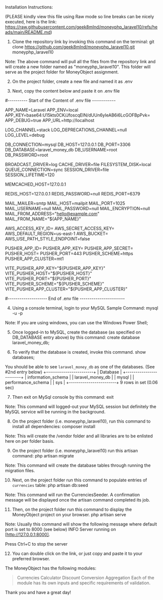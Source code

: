 Installation Instructions:

(PLEASE kindly view this file using Raw mode so line breaks can be nicely executed, here is the link:
https://raw.githubusercontent.com/geek8mInd/moneyphp_laravel10/refs/heads/main/README.md)

1. Clone the repository link by invoking this command on the terminal:
git clone https://github.com/geek8mInd/moneyphp_laravel10.git moneyphp_laravel10

Note: The above command will pull all the files from the repository link
and will create a new folder named as "moneyphp_laravel10". This folder will
serve as the project folder for MoneyObject assignment.

2. On the project folder, create a new file and named it as .env

3. Next, copy the content below and paste it on .env file

   
#---------- Start of the Content of .env file ------------

APP_NAME=Laravel
APP_ENV=local
APP_KEY=base64:U15kts0CK/JfoscqEIN/dUUn6yIeAB6i6LcGOFBpPvk=
APP_DEBUG=true
APP_URL=http://localhost

LOG_CHANNEL=stack
LOG_DEPRECATIONS_CHANNEL=null
LOG_LEVEL=debug

DB_CONNECTION=mysql
DB_HOST=127.0.0.1
DB_PORT=3306
DB_DATABASE=laravel_money_db
DB_USERNAME=root
DB_PASSWORD=root

BROADCAST_DRIVER=log
CACHE_DRIVER=file
FILESYSTEM_DISK=local
QUEUE_CONNECTION=sync
SESSION_DRIVER=file
SESSION_LIFETIME=120

MEMCACHED_HOST=127.0.0.1

REDIS_HOST=127.0.0.1
REDIS_PASSWORD=null
REDIS_PORT=6379

MAIL_MAILER=smtp
MAIL_HOST=mailpit
MAIL_PORT=1025
MAIL_USERNAME=null
MAIL_PASSWORD=null
MAIL_ENCRYPTION=null
MAIL_FROM_ADDRESS="hello@example.com"
MAIL_FROM_NAME="${APP_NAME}"

AWS_ACCESS_KEY_ID=
AWS_SECRET_ACCESS_KEY=
AWS_DEFAULT_REGION=us-east-1
AWS_BUCKET=
AWS_USE_PATH_STYLE_ENDPOINT=false

PUSHER_APP_ID=
PUSHER_APP_KEY=
PUSHER_APP_SECRET=
PUSHER_HOST=
PUSHER_PORT=443
PUSHER_SCHEME=https
PUSHER_APP_CLUSTER=mt1

VITE_PUSHER_APP_KEY="${PUSHER_APP_KEY}"
VITE_PUSHER_HOST="${PUSHER_HOST}"
VITE_PUSHER_PORT="${PUSHER_PORT}"
VITE_PUSHER_SCHEME="${PUSHER_SCHEME}"
VITE_PUSHER_APP_CLUSTER="${PUSHER_APP_CLUSTER}"

#-------------------- End of .env file -----------------------

4. Using a console terminal, login to your MySQL
Sample Command:
mysql -u<username> -p

Note: If you are using windows, you can use the Windows Power Shell;

5. Once logged-in to MySQL, create the database (as specified on DB_DATABASE entry above) by this command:
create database laravel_money_db;

6. To verify that the database is created, invoke this command.
show databases;

You should be able to see `laravel_money_db` as one of the databases. (See #2nd entry below)
+------------------------+
| Database               |
+------------------------+
| information_schema     |
| laravel_money_db       |
| mysql                  |
| performance_schema     |
| sys                    |
+------------------------+
9 rows in set (0.06 sec)

7. Then exit on MySql console by this command:
exit

Note: This command will logged-out your MySQL session but definitely the MySQL
service will be running in the background.

8. On the project folder (i.e. moneyphp_laravel10), run this command to install all dependencies:
composer install

Note: This will create the /vendor folder and all libraries are to be enlisted here on per folder basis.

9. On the project folder (i.e. moneyphp_laravel10) run this artisan command:
php artisan migrate

Note: This command will create the database tables through running the migration files.

10. Next, on the project folder run this command to populate entries of `currencies` table:
php artisan db:seed

Note: This command will run the CurrenciesSeeder. A confirmation message will be displayed
once the artisan command completed its job.

11. Then, on the project folder run this command to display the MoneyObject project on your browser.
php artisan serve

Note: Usually this command will show the following message where default port is set to 8000 (see below)
  INFO  Server running on [http://127.0.0.1:8000].

  Press Ctrl+C to stop the server

12. You can double click on the link, or just copy and paste it to your preferred browser.

The MoneyObject has the following modules:
> Currencies
> Calculator
> Discount
> Conversion
> Aggregation
Each of the module has its own inputs and specific requirements of validation.

Thank you and have a great day!
